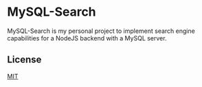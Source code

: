 # MySQL-Search

MySQL-Search is my personal project to implement search engine capabilities for a NodeJS backend with a MySQL server.


## License
[MIT](https://choosealicense.com/licenses/mit/)